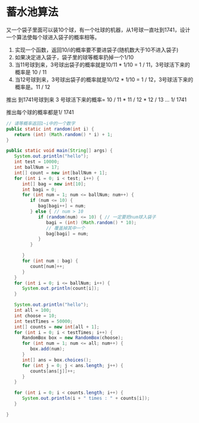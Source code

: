 # 蓄水池算法

又一个袋子里面可以装10个球，有一个吐球的机器，从1号球一直吐到1741，设计一个算法使每个球进入袋子的概率相等。

1. 实现一个函数，返回10/i的概率要不要进袋子(随机数大于10不进入袋子)
2. 如果决定进入袋子，袋子里的球等概率扔掉一个1/10
3. 当11号球到来，3号球出袋子的概率就是10/11 * 1/10  = 1 / 11，3号球活下来的概率是 10 / 11
4. 当12号球到来，3号球出袋子的概率就是10/12 * 1/10  = 1 / 12，3号球活下来的概率是。11 / 12

推出 到1741号球到来 3 号球活下来的概率= 10 / 11 * 11 / 12 * 12 / 13 ... 1/ 1741

推出每个球的概率都是1/ 1741



```java
// 请等概率返回1~i中的一个数字
public static int random(int i) {
   return (int) (Math.random() * i) + 1;
}

public static void main(String[] args) {
   System.out.println("hello");
   int test = 10000;
   int ballNum = 17;
   int[] count = new int[ballNum + 1];
   for (int i = 0; i < test; i++) {
      int[] bag = new int[10];
      int bagi = 0;
      for (int num = 1; num <= ballNum; num++) {
         if (num <= 10) {
            bag[bagi++] = num;
         } else { // num > 10
            if (random(num) <= 10) { // 一定要把num球入袋子
               bagi = (int) (Math.random() * 10);
               // 覆盖掉其中一个
               bag[bagi] = num;
            }
         }

      }
      for (int num : bag) {
         count[num]++;
      }
   }
   for (int i = 0; i <= ballNum; i++) {
      System.out.println(count[i]);
   }

   System.out.println("hello");
   int all = 100;
   int choose = 10;
   int testTimes = 50000;
   int[] counts = new int[all + 1];
   for (int i = 0; i < testTimes; i++) {
      RandomBox box = new RandomBox(choose);
      for (int num = 1; num <= all; num++) {
         box.add(num);
      }
      int[] ans = box.choices();
      for (int j = 0; j < ans.length; j++) {
         counts[ans[j]]++;
      }
   }

   for (int i = 0; i < counts.length; i++) {
      System.out.println(i + " times : " + counts[i]);
   }

}
```
